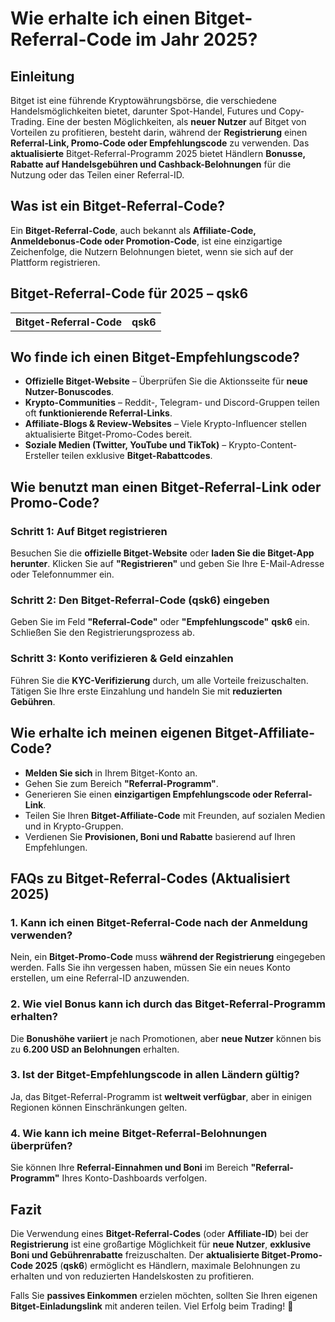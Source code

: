 <h1>Wie erhalte ich einen Bitget-Referral-Code im Jahr 2025?</h1>
    
<h2>Einleitung</h2>
<p>Bitget ist eine führende Kryptowährungsbörse, die verschiedene Handelsmöglichkeiten bietet, darunter Spot-Handel, Futures und Copy-Trading. Eine der besten Möglichkeiten, als <strong>neuer Nutzer</strong> auf Bitget von Vorteilen zu profitieren, besteht darin, während der <strong>Registrierung</strong> einen <strong>Referral-Link, Promo-Code oder Empfehlungscode</strong> zu verwenden. Das <strong>aktualisierte</strong> Bitget-Referral-Programm 2025 bietet Händlern <strong>Bonusse, Rabatte auf Handelsgebühren und Cashback-Belohnungen</strong> für die Nutzung oder das Teilen einer Referral-ID.</p>

<h2>Was ist ein Bitget-Referral-Code?</h2>
<p>Ein <strong>Bitget-Referral-Code</strong>, auch bekannt als <strong>Affiliate-Code, Anmeldebonus-Code oder Promotion-Code</strong>, ist eine einzigartige Zeichenfolge, die Nutzern Belohnungen bietet, wenn sie sich auf der Plattform registrieren.</p>

<h2>Bitget-Referral-Code für 2025 – qsk6</h2>
<table>
        <tr>
            <th>Bitget-Referral-Code</th>
            <th>qsk6</th>
        </tr>
</table>

<h2>Wo finde ich einen Bitget-Empfehlungscode?</h2>
    <ul>
        <li><strong>Offizielle Bitget-Website</strong> – Überprüfen Sie die Aktionsseite für <strong>neue Nutzer-Bonuscodes</strong>.</li>
        <li><strong>Krypto-Communities</strong> – Reddit-, Telegram- und Discord-Gruppen teilen oft <strong>funktionierende Referral-Links</strong>.</li>
        <li><strong>Affiliate-Blogs & Review-Websites</strong> – Viele Krypto-Influencer stellen aktualisierte Bitget-Promo-Codes bereit.</li>
        <li><strong>Soziale Medien (Twitter, YouTube und TikTok)</strong> – Krypto-Content-Ersteller teilen exklusive <strong>Bitget-Rabattcodes</strong>.</li>
    </ul>

<h2>Wie benutzt man einen Bitget-Referral-Link oder Promo-Code?</h2>
<h3>Schritt 1: Auf Bitget registrieren</h3>
<p>Besuchen Sie die <strong>offizielle Bitget-Website</strong> oder <strong>laden Sie die Bitget-App herunter</strong>. Klicken Sie auf <strong>"Registrieren"</strong> und geben Sie Ihre E-Mail-Adresse oder Telefonnummer ein.</p>

<h3>Schritt 2: Den Bitget-Referral-Code (qsk6) eingeben</h3>
<p>Geben Sie im Feld <strong>"Referral-Code"</strong> oder <strong>"Empfehlungscode"</strong> <strong>qsk6</strong> ein. Schließen Sie den Registrierungsprozess ab.</p>

<h3>Schritt 3: Konto verifizieren & Geld einzahlen</h3>
<p>Führen Sie die <strong>KYC-Verifizierung</strong> durch, um alle Vorteile freizuschalten. Tätigen Sie Ihre erste Einzahlung und handeln Sie mit <strong>reduzierten Gebühren</strong>.</p>

<h2>Wie erhalte ich meinen eigenen Bitget-Affiliate-Code?</h2>
    <ul>
        <li><strong>Melden Sie sich</strong> in Ihrem Bitget-Konto an.</li>
        <li>Gehen Sie zum Bereich <strong>"Referral-Programm"</strong>.</li>
        <li>Generieren Sie einen <strong>einzigartigen Empfehlungscode oder Referral-Link</strong>.</li>
        <li>Teilen Sie Ihren <strong>Bitget-Affiliate-Code</strong> mit Freunden, auf sozialen Medien und in Krypto-Gruppen.</li>
        <li>Verdienen Sie <strong>Provisionen, Boni und Rabatte</strong> basierend auf Ihren Empfehlungen.</li>
    </ul>

<h2>FAQs zu Bitget-Referral-Codes (Aktualisiert 2025)</h2>
<h3>1. Kann ich einen Bitget-Referral-Code nach der Anmeldung verwenden?</h3>
<p>Nein, ein <strong>Bitget-Promo-Code</strong> muss <strong>während der Registrierung</strong> eingegeben werden. Falls Sie ihn vergessen haben, müssen Sie ein neues Konto erstellen, um eine Referral-ID anzuwenden.</p>

<h3>2. Wie viel Bonus kann ich durch das Bitget-Referral-Programm erhalten?</h3>
<p>Die <strong>Bonushöhe variiert</strong> je nach Promotionen, aber <strong>neue Nutzer</strong> können bis zu <strong>6.200 USD an Belohnungen</strong> erhalten.</p>

<h3>3. Ist der Bitget-Empfehlungscode in allen Ländern gültig?</h3>
<p>Ja, das Bitget-Referral-Programm ist <strong>weltweit verfügbar</strong>, aber in einigen Regionen können Einschränkungen gelten.</p>

<h3>4. Wie kann ich meine Bitget-Referral-Belohnungen überprüfen?</h3>
<p>Sie können Ihre <strong>Referral-Einnahmen und Boni</strong> im Bereich <strong>"Referral-Programm"</strong> Ihres Konto-Dashboards verfolgen.</p>

<h2>Fazit</h2>
<p>Die Verwendung eines <strong>Bitget-Referral-Codes</strong> (oder <strong>Affiliate-ID</strong>) bei der <strong>Registrierung</strong> ist eine großartige Möglichkeit für <strong>neue Nutzer</strong>, <strong>exklusive Boni und Gebührenrabatte</strong> freizuschalten. Der <strong>aktualisierte Bitget-Promo-Code 2025</strong> (<strong>qsk6</strong>) ermöglicht es Händlern, maximale Belohnungen zu erhalten und von reduzierten Handelskosten zu profitieren.</p>
<p>Falls Sie <strong>passives Einkommen</strong> erzielen möchten, sollten Sie Ihren eigenen <strong>Bitget-Einladungslink</strong> mit anderen teilen. Viel Erfolg beim Trading! 🚀</p>
</body>
</html>
